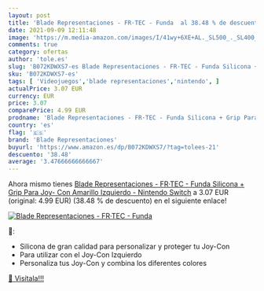 ```yaml
---
layout: post
title: 'Blade Representaciones - FR·TEC - Funda  al 38.48 % de descuento'
date: 2021-09-09 12:11:48
image: 'https://m.media-amazon.com/images/I/41wy+6XE+AL._SL500_._SL400_.jpg'
comments: true
category: ofertas
author: 'tole.es'
slug: 'B072KDWXS7-es Blade Representaciones - FR·TEC - Funda Silicona + Grip...'
sku: 'B072KDWXS7-es'
tags: [ 'Videojuegos','blade representaciones','nintendo', ]
actualPrice: 3.07 EUR
currency: EUR
price: 3.07
comparePrice: 4.99 EUR
prodname: 'Blade Representaciones - FR·TEC - Funda Silicona + Grip Para Joy- Con Amarillo Izquierdo - Nintendo Switch'
country: 'es'
flag: '🇪🇸'
brand: 'Blade Representaciones'
buyurl: 'https://www.amazon.es/dp/B072KDWXS7/?tag=tolees-21'
descuento: '38.48'
average: '3.47666666666667'
---
```


Ahora mismo tienes [Blade Representaciones - FR·TEC - Funda Silicona + Grip Para Joy- Con Amarillo Izquierdo - Nintendo Switch](https://www.amazon.es/dp/B072KDWXS7/?tag=tolees-21) a 3.07 EUR (original: 4.99 EUR) (38.48 %  de descuento) en el siguiente enlace!

[![Blade Representaciones - FR·TEC - Funda ](https://m.media-amazon.com/images/I/41wy+6XE+AL._SL500_._SL400_.jpg)](https://www.amazon.es/dp/B072KDWXS7/?tag=tolees-21)

🔎:

- Silicona de gran calidad para personalizar y proteger tu Joy-Con
- Para utilizar con el Joy-Con Izquierdo
- Personaliza tus Joy-Con y combina los diferentes colores

[🛒 Visítala!!!](https://www.amazon.es/dp/B072KDWXS7/?tag=tolees-21)
